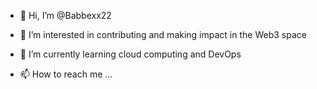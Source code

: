 - 👋 Hi, I’m @Babbexx22
- 👀 I’m interested in contributing and making impact in the Web3 space
- 🌱 I’m currently learning cloud computing and DevOps

- 📫 How to reach me ...

<!---
Babbexx22/Babbexx22 is a ✨ special ✨ repository because its `README.md` (this file) appears on your GitHub profile.
You can click the Preview link to take a look at your changes.
--->
